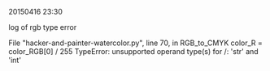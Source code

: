   
  
20150416 23:30

  log of rgb type error 
  
  File "hacker-and-painter-watercolor.py", line 70, in RGB_to_CMYK
    color_R = color_RGB[0] / 255
TypeError: unsupported operand type(s) for /: 'str' and 'int'